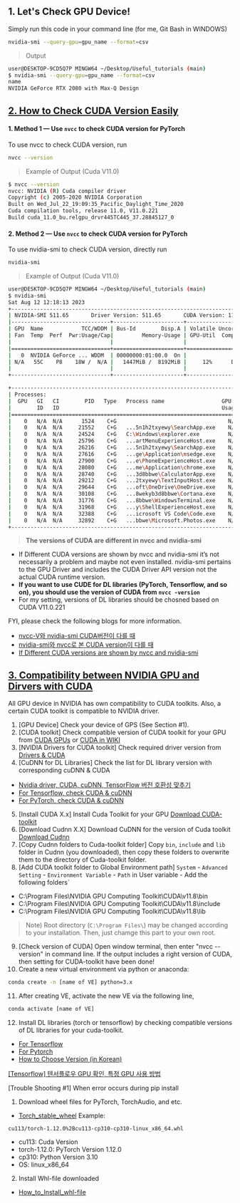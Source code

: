 ## 1. Let's Check GPU Device!
Simply run this code in your command line (for me, Git Bash in WINDOWS)
```bash
nvidia-smi --query-gpu=gpu_name --format=csv
```
> Output
```bash
user@DESKTOP-9CD5Q7P MINGW64 ~/Desktop/Useful_tutorials (main)
$ nvidia-smi --query-gpu=gpu_name --format=csv
name
NVIDIA GeForce RTX 2080 with Max-Q Design
```

## **[2. How to Check CUDA Version Easily](https://varhowto.com/check-pytorch-cuda-version/)**

#### **1. Method 1 — Use `nvcc` to check CUDA version for PyTorch**
To use nvcc to check CUDA version, run
```bash
nvcc --version
```
> Example of Output (Cuda V11.0)
```bash
$ nvcc --version
nvcc: NVIDIA (R) Cuda compiler driver
Copyright (c) 2005-2020 NVIDIA Corporation
Built on Wed_Jul_22_19:09:35_Pacific_Daylight_Time_2020
Cuda compilation tools, release 11.0, V11.0.221
Build cuda_11.0_bu.relgpu_drvr445TC445_37.28845127_0
```

#### **2. Method 2 — Use `nvcc` to check CUDA version for PyTorch**
To use nvidia-smi to check CUDA version, directly run
```bash
nvidia-smi
```
> Example of Output (Cuda V11.0)
```bash
user@DESKTOP-9CD5Q7P MINGW64 ~/Desktop/Useful_tutorials (main)
$ nvidia-smi
Sat Aug 12 12:18:13 2023
+-----------------------------------------------------------------------------+
| NVIDIA-SMI 511.65       Driver Version: 511.65       CUDA Version: 11.6     |
|-------------------------------+----------------------+----------------------+
| GPU  Name            TCC/WDDM | Bus-Id        Disp.A | Volatile Uncorr. ECC |
| Fan  Temp  Perf  Pwr:Usage/Cap|         Memory-Usage | GPU-Util  Compute M. |
|                               |                      |               MIG M. |
|===============================+======================+======================|
|   0  NVIDIA GeForce ... WDDM  | 00000000:01:00.0  On |                  N/A |
| N/A   55C    P8    18W /  N/A |   1447MiB /  8192MiB |     12%      Default |
|                               |                      |                  N/A |
+-------------------------------+----------------------+----------------------+

+-----------------------------------------------------------------------------+
| Processes:                                                                  |
|  GPU   GI   CI        PID   Type   Process name                  GPU Memory |
|        ID   ID                                                   Usage      |
|=============================================================================|
|    0   N/A  N/A      1524    C+G                                   N/A      |
|    0   N/A  N/A     21552    C+G   ...5n1h2txyewy\SearchApp.exe    N/A      |
|    0   N/A  N/A     24524    C+G   C:\Windows\explorer.exe         N/A      |
|    0   N/A  N/A     25796    C+G   ...artMenuExperienceHost.exe    N/A      |
|    0   N/A  N/A     26216    C+G   ...5n1h2txyewy\SearchApp.exe    N/A      |
|    0   N/A  N/A     27616    C+G   ...ge\Application\msedge.exe    N/A      |
|    0   N/A  N/A     27900    C+G   ...e\PhoneExperienceHost.exe    N/A      |
|    0   N/A  N/A     28080    C+G   ...me\Application\chrome.exe    N/A      |
|    0   N/A  N/A     28740    C+G   ...3d8bbwe\CalculatorApp.exe    N/A      |
|    0   N/A  N/A     29212    C+G   ...2txyewy\TextInputHost.exe    N/A      |
|    0   N/A  N/A     29644    C+G   ...oft\OneDrive\OneDrive.exe    N/A      |
|    0   N/A  N/A     30108    C+G   ...8wekyb3d8bbwe\Cortana.exe    N/A      |
|    0   N/A  N/A     31776    C+G   ...8bbwe\WindowsTerminal.exe    N/A      |
|    0   N/A  N/A     31968    C+G   ...y\ShellExperienceHost.exe    N/A      |
|    0   N/A  N/A     32388    C+G   ...icrosoft VS Code\Code.exe    N/A      |
|    0   N/A  N/A     32892    C+G   ...bbwe\Microsoft.Photos.exe    N/A      |
+-----------------------------------------------------------------------------+
```

> **The versions of CUDA are different in nvcc and nvidia-smi**

- If Different CUDA versions are shown by nvcc and nvidia-smi it’s not necessarily a problem and maybe not even installed.
nvidia-smi pertains to the GPU Driver and includes the CUDA Driver API version not the actual CUDA runtime version.
- **If you want to use CUDE for DL libraries (PyTorch, Tensorflow, and so on), you should use the version of CUDA from `nvcc -version`**
- For my setting, versions of DL libraries should be chosned based on CUDA V11.0.221

FYI, please check the following blogs for more information.
- [nvcc-V와 nvidia-smi CUDA버전이 다를 때](https://kumoh-irl.tistory.com/91)
- [nvidia-smi와 nvcc로 본 CUDA version이 다를 때](https://bo-10000.tistory.com/73)
- [If Different CUDA versions are shown by nvcc and nvidia-smi ](https://medium.com/@brianhourigan/if-different-cuda-versions-are-shown-by-nvcc-and-nvidia-smi-its-necessarily-not-a-problem-and-311eda26856c)

## **[3. Compatibility between NVIDIA GPU and Dirvers with CUDA](https://kyumdoctor.tistory.com/68)**
All GPU device in NVIDIA has own compatibility to CUDA toolkits. Also, a certain CUDA toolkit is compatible to NVIDIA driver.

1. [GPU Device] Check your device of GPS (See Section #1).
2. [CUDA toolkit] Check compatible version of CUDA toolkit for your GPU from [CUDA GPUs](https://developer.nvidia.com/cuda-gpus) or [CUDA in WIKI](https://en.wikipedia.org/wiki/CUDA#GPUs_supported)
3. [NVIDIA Drivers for CUDA toolkit] Check required driver version from [Drivers & CUDA](https://docs.nvidia.com/cuda/cuda-toolkit-release-notes/index.html)
4. [CuDNN for DL Libraries] Check the list for DL library version with corresponding cuDNN & CUDA
- [Nvidia driver, CUDA, cuDNN, TensorFlow 버전 호환성 맞추기](https://robot9710.tistory.com/29)
- [For Tensorflow, check CUDA & cuDNN](https://www.tensorflow.org/install/source_windows#gpu)
- [For PyTorch, check CUDA & cuDNN](https://pytorch.org/get-started/previous-versions/)
5. [Install CUDA X.x] Install Cuda Toolkit for your GPU [Download CUDA-toolkit](https://developer.nvidia.com/cuda-toolkit-archive)
6. [Download Cudnn X.X] Download CuDNN for the version of Cuda toolkit [Download Cudnn](https://developer.nvidia.com/rdp/cudnn-archive) 
7. [Copy Cudnn folders to Cuda-toolkit folder] Copy `bin`, `include` and `lib` folder in Cudnn (you downloaded), then copy these folders to overwrite them to the directory of Cuda-toolkit folder.
8. [Add CUDA toolkit folder to Global Environment path] `System` - `Advanced Setting` - `Environment Variable` - `Path` in User variable - Add the following folders`
- C:\Program Files\NVIDIA GPU Computing Toolkit\CUDA\v11.8\bin
- C:\Program Files\NVIDIA GPU Computing Toolkit\CUDA\v11.8\include
- C:\Program Files\NVIDIA GPU Computing Toolkit\CUDA\v11.8\lib
> Note) Root directory (`C:\Program Files\`) may be changed according to your installation. Then, just chamge this part to your own root.
9. [Check version of CUDA] Open window terminal, then enter "nvcc --version" in command line. If the output includes a right version of CUDA, then setting for CUDA-toolkit have been done!
10. Create a new virtual environment via python or anaconda:
```bash
conda create -n [name of VE] python=3.x
```
11. After creating VE, activate the new VE via the following line,
```bash
conda activate [name of VE]
``` 
12. Install DL libraries (torch or tensorflow) by checking compatible versions of DL libraries for your cuda-toolkit.
- [For Tensorflow](https://www.tensorflow.org/install/source_windows?hl=ko#gpu)
- [For Pytorch](https://pytorch.org/get-started/previous-versions/)
- [How to Choose Version (in Korean)](https://jjuke-brain.tistory.com/entry/GPU-%EC%84%9C%EB%B2%84-%EC%82%AC%EC%9A%A9%EB%B2%95-CUDA-PyTorch-%EB%B2%84%EC%A0%84-%EB%A7%9E%EC%B6%94%EA%B8%B0-%EC%B4%9D%EC%A0%95%EB%A6%AC)

[[Tensorflow] 텐서플로우 GPU 확인, 특정 GPU 사용 방법](https://jimmy-ai.tistory.com/121)

[Trouble Shooting #1] When error occurs during pip install
1) Download wheel files for PyTorch, TorchAudio, and etc.
- [Torch_stable_wheel](https://download.pytorch.org/whl/torch_stable.html)
Example:
```text
cu113/torch-1.12.0%2Bcu113-cp310-cp310-linux_x86_64.whl
```
- cu113: Cuda Version
- torch-1.12.0: PyTorch Version 1.12.0
- cp310: Python Version 3.10
- OS: linux_x86_64

2) Install Whl-file downloaded
- [How_to_Install_whl-file](https://www.delftstack.com/ko/howto/python/how-to-install-a-python-package-.whl-file/)


